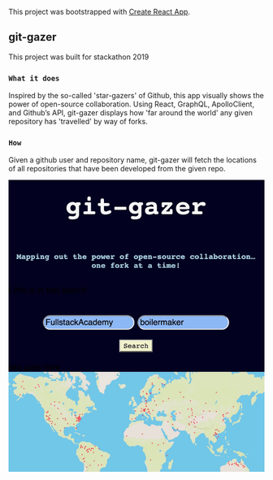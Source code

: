 This project was bootstrapped with [Create React App](https://github.com/facebook/create-react-app).

## git-gazer

This project was built for stackathon 2019

### `What it does`

Inspired by the so-called 'star-gazers' of Github, this app visually shows the power of open-source collaboration. Using React, GraphQL, ApolloClient, and Github’s API, git-gazer displays how 'far around the world' any given repository has 'travelled' by way of forks.

### `How`

Given a github user and repository name, git-gazer will fetch the locations of all repositories that have been developed from the given repo.


![git-gazer-screen](public/gitGazer.jpg)


